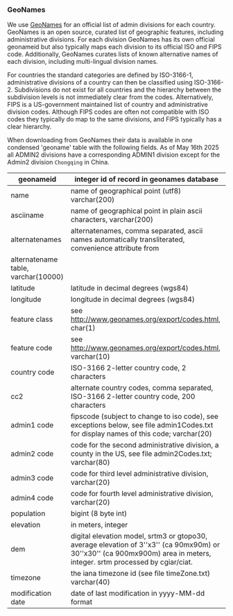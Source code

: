 ### GeoNames

We use [GeoNames](https://download.geonames.org/export/) for an official list of admin divisions for each country. GeoNames is an open source, curated list of geographic features, including administrative divisions. For each division GeoNames has its own official geonameid but also typically maps each division to its official ISO and FIPS code. Additionally, GeoNames curates lists of known alternative names of each division, including multi-lingual division names.

For countries the standard categories are defined by ISO-3166-1, administrative
divisions of a country can then be classified using ISO-3166-2. Subdivisions do not exist for all countries and the hierarchy between the subdivision levels is not immediately clear from the codes. Alternatively, FIPS is a US-government maintained list of country and administrative division codes. Although FIPS codes are often not compatible with ISO codes they typically do map to the same divisions, and FIPS typically has a clear hierarchy.

When downloading from GeoNames their data is available in one condensed 'geoname' table with the following fields. As of May 16th 2025 all ADMIN2 divisions have a corresponding ADMIN1 division except for the Admin2 division `Chongqing` in China.


| geonameid         | integer id of record in geonames database | 
--------------------| ------------------------------|
| name              | name of geographical point (utf8) varchar(200) | 
| asciiname         | name of geographical point in plain ascii characters, varchar(200)| 
| alternatenames    | alternatenames, comma separated, ascii names automatically transliterated, convenience attribute from 
| alternatename table, varchar(10000)| 
| latitude          | latitude in decimal degrees (wgs84)| 
| longitude         | longitude in decimal degrees (wgs84)| 
| feature class     | see http://www.geonames.org/export/codes.html, char(1)| 
| feature code      | see http://www.geonames.org/export/codes.html, varchar(10)| 
| country code      | ISO-3166 2-letter country code, 2 characters| 
| cc2               | alternate country codes, comma separated, ISO-3166 2-letter country code, 200 characters| 
| admin1 code       | fipscode (subject to change to iso code), see exceptions below, see file admin1Codes.txt for display names of this code; varchar(20)| 
| admin2 code       | code for the second administrative division, a county in the US, see file admin2Codes.txt; varchar(80) | 
| admin3 code       | code for third level administrative division, varchar(20)| 
| admin4 code       | code for fourth level administrative division, varchar(20)| 
| population        | bigint (8 byte int) | 
| elevation         | in meters, integer| 
| dem               | digital elevation model, srtm3 or gtopo30, average elevation of 3''x3'' (ca 90mx90m) or 30''x30'' (ca 900mx900m) area in meters, integer. srtm processed by cgiar/ciat.| 
| timezone          | the iana timezone id (see file timeZone.txt) varchar(40)| 
| modification date | date of last modification in yyyy-MM-dd format| 
